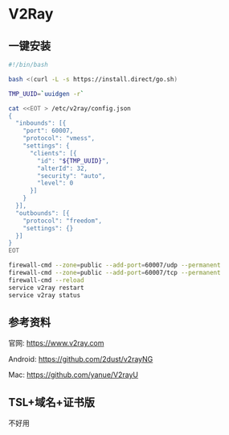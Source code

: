 # V2Ray

## 一键安装

```bash
#!/bin/bash

bash <(curl -L -s https://install.direct/go.sh)

TMP_UUID=`uuidgen -r`

cat <<EOT > /etc/v2ray/config.json
{
  "inbounds": [{
    "port": 60007,
    "protocol": "vmess",
    "settings": {
      "clients": [{ 
        "id": "${TMP_UUID}",
        "alterId": 32,
        "security": "auto",
        "level": 0
      }]
    }
  }],
  "outbounds": [{
    "protocol": "freedom",
    "settings": {}
  }]
}
EOT

firewall-cmd --zone=public --add-port=60007/udp --permanent
firewall-cmd --zone=public --add-port=60007/tcp --permanent
firewall-cmd --reload
service v2ray restart
service v2ray status
```

## 参考资料

官网: https://www.v2ray.com

Android: https://github.com/2dust/v2rayNG

Mac: https://github.com/yanue/V2rayU

## TSL+域名+证书版

不好用


